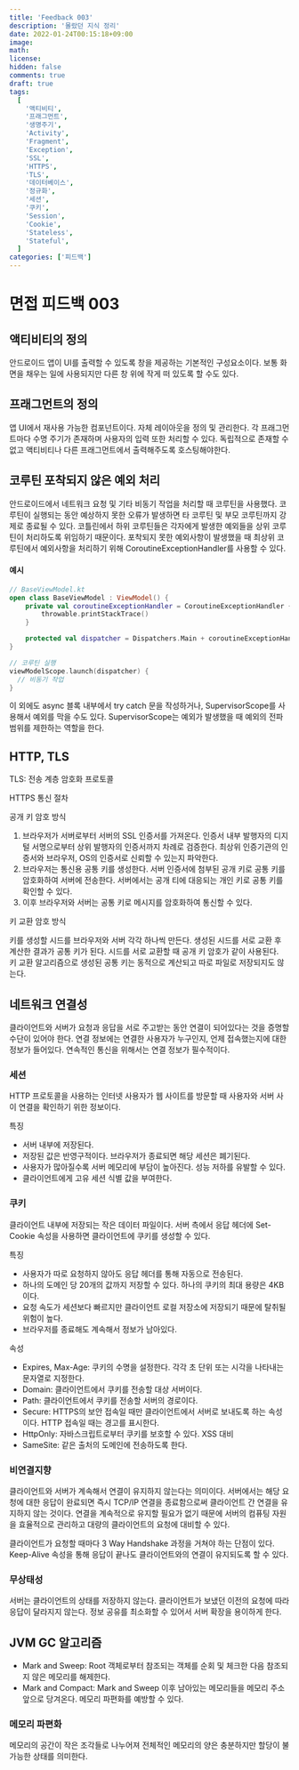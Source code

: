 ```yaml
---
title: 'Feedback 003'
description: '몰랐던 지식 정리'
date: 2022-01-24T00:15:18+09:00
image:
math:
license:
hidden: false
comments: true
draft: true
tags:
  [
    '액티비티',
    '프래그먼트',
    '생명주기',
    'Activity',
    'Fragment',
    'Exception',
    'SSL',
    'HTTPS',
    'TLS',
    '데이터베이스',
    '정규화',
    '세션',
    '쿠키',
    'Session',
    'Cookie',
    'Stateless',
    'Stateful',
  ]
categories: ['피드백']
---
```


# 면접 피드백 003

## 액티비티의 정의

안드로이드 앱이 UI를 출력할 수 있도록 창을 제공하는 기본적인 구성요소이다. 보통 화면을 채우는 일에 사용되지만 다른 창 위에 작게 떠 있도록 할 수도 있다.

## 프래그먼트의 정의

앱 UI에서 재사용 가능한 컴포넌트이다. 자체 레이아웃을 정의 및 관리한다. 각 프래그먼트마다 수명 주기가 존재하며 사용자의 입력 또한 처리할 수 있다. 독립적으로 존재할 수 없고 액티비티나 다른 프래그먼트에서 출력해주도록 호스팅해야한다.

## 코루틴 포착되지 않은 예외 처리

안드로이드에서 네트워크 요청 및 기타 비동기 작업을 처리할 때 코루틴을 사용했다. 코루틴이 실행되는 동안 예상하지 못한 오류가 발생하면 타 코루틴 및 부모 코루틴까지 강제로 종료될 수 있다. 코틀린에서 하위 코루틴들은 각자에게 발생한 예외들을 상위 코루틴이 처리하도록 위임하기 때문이다. 포착되지 못한 예외사항이 발생했을 때 최상위 코루틴에서 예외사항을 처리하기 위해 CoroutineExceptionHandler를 사용할 수 있다.

#### 예시

```Kotlin
// BaseViewModel.kt
open class BaseViewModel : ViewModel() {
    private val coroutineExceptionHandler = CoroutineExceptionHandler { _, throwable ->
        throwable.printStackTrace()
    }

    protected val dispatcher = Dispatchers.Main + coroutineExceptionHandler
}

// 코루틴 실행
viewModelScope.launch(dispatcher) {
  // 비동기 작업
}
```

이 외에도 async 블록 내부에서 try catch 문을 작성하거나, SupervisorScope를 사용해서 예외를 막을 수도 있다. SupervisorScope는 예외가 발생했을 때 예외의 전파 범위를 제한하는 역할을 한다.

## HTTP, TLS

TLS: 전송 계층 암호화 프로토콜

HTTPS 통신 절차

공개 키 암호 방식

1. 브라우저가 서버로부터 서버의 SSL 인증서를 가져온다. 인증서 내부 발행자의 디지털 서명으로부터 상위 발행자의 인증서까지 차례로 검증한다. 최상위 인증기관의 인증서와 브라우저, OS의 인증서로 신뢰할 수 있는지 파악한다.
2. 브라우저는 통신용 공통 키를 생성한다. 서버 인증서에 첨부된 공개 키로 공통 키를 암호화하여 서버에 전송한다. 서버에서는 공개 티에 대응되는 개인 키로 공통 키를 확인할 수 있다.
3. 이후 브라우저와 서버는 공통 키로 메시지를 암호화하여 통신할 수 있다.

키 교환 암호 방식

키를 생성할 시드를 브라우저와 서버 각각 하나씩 만든다. 생성된 시드를 서로 교환 후 계산한 결과가 공통 키가 된다. 시드를 서로 교환할 때 공개 키 암호가 같이 사용된다.  
키 교환 알고리즘으로 생성된 공통 키는 동적으로 계산되고 따로 파일로 저장되지도 않는다.

## 네트워크 연결성

클라이언트와 서버가 요청과 응답을 서로 주고받는 동안 연결이 되어있다는 것을 증명할 수단이 있어야 한다. 연결 정보에는 연결한 사용자가 누구인지, 언제 접속했는지에 대한 정보가 들어있다. 연속적인 통신을 위해서는 연결 정보가 필수적이다.

### 세션

HTTP 프로토콜을 사용하는 인터넷 사용자가 웹 사이트를 방문할 때 사용자와 서버 사이 연결을 확인하기 위한 정보이다.

특징

- 서버 내부에 저장된다.
- 저장된 값은 반영구적이다. 브라우저가 종료되면 해당 세션은 폐기된다.
- 사용자가 많아질수록 서버 메모리에 부담이 높아진다. 성능 저하를 유발할 수 있다.
- 클라이언트에게 고유 세션 식별 값을 부여한다.

### 쿠키

클라이언트 내부에 저장되는 작은 데이터 파일이다. 서버 측에서 응답 헤더에 Set-Cookie 속성을 사용하면 클라이언트에 쿠키를 생성할 수 있다.

특징

- 사용자가 따로 요청하지 않아도 응답 헤더를 통해 자동으로 전송된다.
- 하나의 도메인 당 20개의 값까지 저장할 수 있다. 하나의 쿠키의 최대 용량은 4KB이다.
- 요청 속도가 세션보다 빠르지만 클라이언트 로컬 저장소에 저장되기 때문에 탈취될 위험이 높다.
- 브라우저를 종료해도 계속해서 정보가 남아있다.

속성

- Expires, Max-Age: 쿠키의 수명을 설정한다. 각각 초 단위 또는 시각을 나타내는 문자열로 지정한다.
- Domain: 클라이언트에서 쿠키를 전송할 대상 서버이다.
- Path: 클라이언트에서 쿠키를 전송할 서버의 경로이다.
- Secure: HTTPS의 보안 접속일 때만 클라이언트에서 서버로 보내도록 하는 속성이다. HTTP 접속일 때는 경고를 표시한다.
- HttpOnly: 자바스크립트로부터 쿠키를 보호할 수 있다. XSS 대비
- SameSite: 같은 출처의 도메인에 전송하도록 한다.

### 비연결지향

클라이언트와 서버가 계속해서 연결이 유지하지 않는다는 의미이다. 서버에서는 해당 요청에 대한 응답이 완료되면 즉시 TCP/IP 연결을 종료함으로써 클라이언트 간 연결을 유지하지 않는 것이다. 연결을 계속적으로 유지할 필요가 없기 때문에 서버의 컴퓨팅 자원을 효율적으로 관리하고 대량의 클라이언트의 요청에 대비할 수 있다.

클라이언트가 요청할 때마다 3 Way Handshake 과정을 거쳐야 하는 단점이 있다. Keep-Alive 속성을 통해 응답이 끝나도 클라이언트와의 연결이 유지되도록 할 수 있다.

### 무상태성

서버는 클라이언트의 상태를 저장하지 않는다. 클라이언트가 보냈던 이전의 요청에 따라 응답이 달라지지 않는다. 정보 공유를 최소화할 수 있어서 서버 확장을 용이하게 한다.

## JVM GC 알고리즘

- Mark and Sweep: Root 객체로부터 참조되는 객체를 순회 및 체크한 다음 참조되지 않은 메모리를 해제한다.
- Mark and Compact: Mark and Sweep 이후 남아있는 메모리들을 메모리 주소 앞으로 당겨온다. 메모리 파편화를 예방할 수 있다.

### 메모리 파편화

메모리의 공간이 작은 조각들로 나누어져 전체적인 메모리의 양은 충분하지만 할당이 불가능한 상태를 의미한다.
